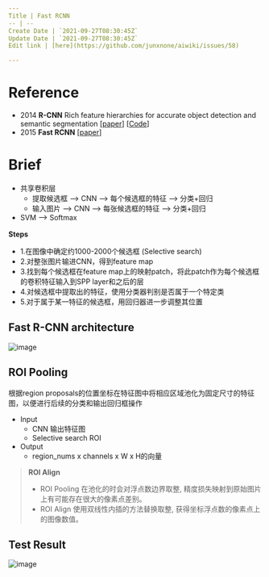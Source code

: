 ```yaml
---
Title | Fast RCNN
-- | --
Create Date | `2021-09-27T08:30:45Z`
Update Date | `2021-09-27T08:30:45Z`
Edit link | [here](https://github.com/junxnone/aiwiki/issues/58)

---
```

# Reference
- 2014 **R-CNN** Rich feature hierarchies for accurate object detection and semantic segmentation [[paper](https://arxiv.org/pdf/1311.2524.pdf)] [[Code](https://github.com/rbgirshick/rcnn)]
- 2015 **Fast RCNN** [[paper](https://arxiv.org/pdf/1504.08083.pdf)]


# Brief
- 共享卷积层
  - 提取候选框 --> CNN --> 每个候选框的特征 --> 分类+回归
  - 输入图片 --> CNN --> 每张候选框的特征 --> 分类+回归
- SVM --> Softmax

**Steps**
　　

- 1.在图像中确定约1000-2000个候选框 (Selective search)
- 2.对整张图片输进CNN，得到feature map
- 3.找到每个候选框在feature map上的映射patch，将此patch作为每个候选框的卷积特征输入到SPP layer和之后的层
- 4.对候选框中提取出的特征，使用分类器判别是否属于一个特定类 
- 5.对于属于某一特征的候选框，用回归器进一步调整其位置

## Fast R-CNN architecture
![image](https://user-images.githubusercontent.com/2216970/72903742-c2a97500-3d68-11ea-95a9-6c12f668c4e9.png)

## ROI Pooling
根据region proposals的位置坐标在特征图中将相应区域池化为固定尺寸的特征图，以便进行后续的分类和输出回归框操作
- Input
  - CNN 输出特征图
  - Selective search ROI
- Output
  - region_nums x channels x W x H的向量

> **ROI Align**
> - ROI Pooling 在池化的时会对浮点数边界取整,  精度损失映射到原始图片上有可能存在很大的像素点差别。
> - ROI Align 使用双线性内插的方法替换取整, 获得坐标浮点数的像素点上的图像数值。

## Test Result

![image](https://user-images.githubusercontent.com/2216970/72904080-4a8f7f00-3d69-11ea-9f10-bc9dcc566cac.png)

